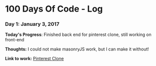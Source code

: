 # 100 Days Of Code - Log

### Day 1: January 3, 2017

**Today's Progress**: Finished back end for pinterest clone, still working on front-end

**Thoughts:** I could not make masonryJS work, but I can make it without!

**Link to work:** [Pinterest Clone](https://github.com/Kornil/pinterest-clone)

